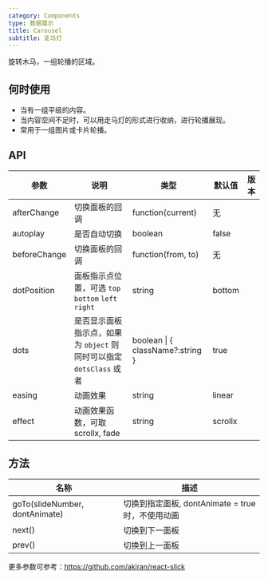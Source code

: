```yaml
---
category: Components
type: 数据展示
title: Carousel
subtitle: 走马灯
---
```


旋转木马，一组轮播的区域。

## 何时使用

- 当有一组平级的内容。
- 当内容空间不足时，可以用走马灯的形式进行收纳，进行轮播展现。
- 常用于一组图片或卡片轮播。

## API

| 参数 | 说明 | 类型 | 默认值 | 版本 |
| --- | --- | --- | --- | --- |
| afterChange | 切换面板的回调 | function(current) | 无 |  |  |
| autoplay | 是否自动切换 | boolean | false |  |  |
| beforeChange | 切换面板的回调 | function(from, to) | 无 |  |  |
| dotPosition | 面板指示点位置，可选 `top` `bottom` `left` `right` | string | bottom |  |
| dots | 是否显示面板指示点，如果为 `object` 则同时可以指定 `dotsClass` 或者 | boolean \| { className?:string } | true |  |  |
| easing | 动画效果 | string | linear |  |  |
| effect | 动画效果函数，可取 scrollx, fade | string | scrollx |  |  |

## 方法

| 名称                           | 描述                                              |
| ------------------------------ | ------------------------------------------------- |
| goTo(slideNumber, dontAnimate) | 切换到指定面板, dontAnimate = true 时，不使用动画 |
| next()                         | 切换到下一面板                                    |
| prev()                         | 切换到上一面板                                    |

更多参数可参考：<https://github.com/akiran/react-slick>
